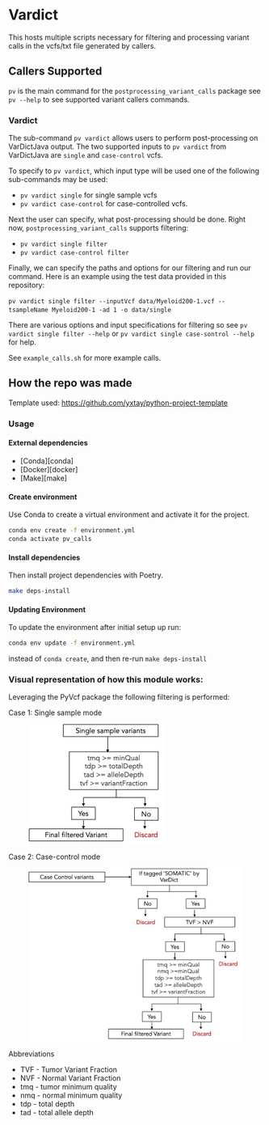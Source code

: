 # Vardict

This hosts multiple scripts necessary for filtering and processing variant calls in the vcfs/txt file generated by callers.

## Callers Supported

`pv` is the main command for the `postprocessing_variant_calls` package see `pv --help` to see supported variant callers commands.

### Vardict

The sub-command `pv vardict` allows users to perform post-processing on VarDictJava output. The two supported inputs to `pv vardict` from VarDictJava are `single` and `case-control` vcfs.

To specify to `pv vardict`, which input type will be used one of the following sub-commands may be used:

* `pv vardict single` for single sample vcfs
* `pv vardict case-control` for case-controlled vcfs.

Next the user can specify, what post-processing should be done. Right now, `postprocessing_variant_calls` supports filtering:

* `pv vardict single filter`
* `pv vardict case-control filter`

Finally, we can specify the paths and options for our filtering and run our command. Here is an example using the test data provided in this repository:

`pv vardict single filter --inputVcf data/Myeloid200-1.vcf --tsampleName Myeloid200-1 -ad 1 -o data/single`

There are various options and input specifications for filtering so see `pv vardict single filter --help` or `pv vardict single case-sontrol --help` for help.

See `example_calls.sh` for more example calls.

## How the repo was made

Template used: https://github.com/yxtay/python-project-template

### Usage

#### External dependencies

* \[Conda]\[conda]
* \[Docker]\[docker]
* \[Make]\[make]

#### Create environment

Use Conda to create a virtual environment and activate it for the project.

```bash
conda env create -f environment.yml
conda activate pv_calls
```

#### Install dependencies

Then install project dependencies with Poetry.

```bash
make deps-install
```

#### Updating Environment

To update the environment after initial setup up run:

```bash
conda env update -f environment.yml
```

instead of `conda create`, and then re-run `make deps-install`

### **Visual representation of how this module works:**

Leveraging the PyVcf package the following filtering is performed:

Case 1: Single sample mode

<figure><img src="../.gitbook/assets/image.png" alt=""><figcaption></figcaption></figure>

Case 2: Case-control mode

<figure><img src="../.gitbook/assets/image (1).png" alt=""><figcaption></figcaption></figure>

Abbreviations

* TVF - Tumor Variant Fraction
* NVF - Normal Variant Fraction
* tmq - tumor minimum quality
* nmq - normal minimum quality
* tdp - total depth&#x20;
* tad - total allele depth
